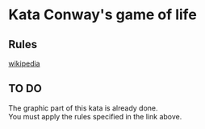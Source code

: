 # Kata Conway's game of life

## Rules
[wikipedia](https://en.wikipedia.org/wiki/Conway%27s_Game_of_Life#Rules)

## TO DO
The graphic part of this kata is already done.  
You must apply the rules specified in the link above.
